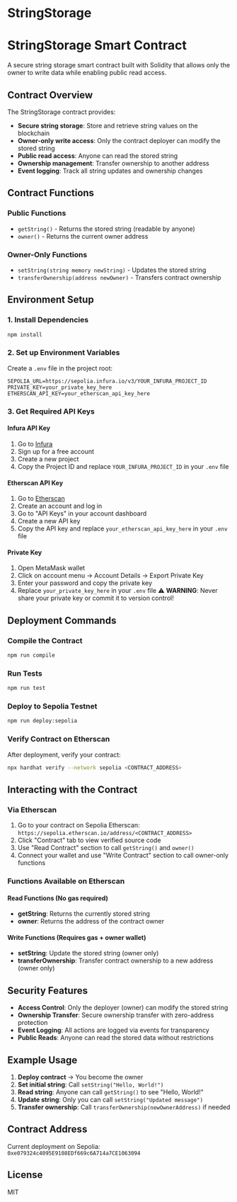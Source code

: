 # StringStorage

# StringStorage Smart Contract

A secure string storage smart contract built with Solidity that allows only the owner to write data while enabling public read access.

## Contract Overview

The StringStorage contract provides:
- **Secure string storage**: Store and retrieve string values on the blockchain
- **Owner-only write access**: Only the contract deployer can modify the stored string
- **Public read access**: Anyone can read the stored string
- **Ownership management**: Transfer ownership to another address
- **Event logging**: Track all string updates and ownership changes

## Contract Functions

### Public Functions
- `getString()` - Returns the stored string (readable by anyone)
- `owner()` - Returns the current owner address

### Owner-Only Functions
- `setString(string memory newString)` - Updates the stored string
- `transferOwnership(address newOwner)` - Transfers contract ownership

## Environment Setup

### 1. Install Dependencies
```bash
npm install
```

### 2. Set up Environment Variables
Create a `.env` file in the project root:

```env
SEPOLIA_URL=https://sepolia.infura.io/v3/YOUR_INFURA_PROJECT_ID
PRIVATE_KEY=your_private_key_here
ETHERSCAN_API_KEY=your_etherscan_api_key_here
```

### 3. Get Required API Keys

#### Infura API Key
1. Go to [Infura](https://infura.io/)
2. Sign up for a free account
3. Create a new project
4. Copy the Project ID and replace `YOUR_INFURA_PROJECT_ID` in your `.env` file

#### Etherscan API Key
1. Go to [Etherscan](https://etherscan.io/)
2. Create an account and log in
3. Go to "API Keys" in your account dashboard
4. Create a new API key
5. Copy the API key and replace `your_etherscan_api_key_here` in your `.env` file

#### Private Key
1. Open MetaMask wallet
2. Click on account menu → Account Details → Export Private Key
3. Enter your password and copy the private key
4. Replace `your_private_key_here` in your `.env` file
⚠️ **WARNING**: Never share your private key or commit it to version control!

## Deployment Commands

### Compile the Contract
```bash
npm run compile
```

### Run Tests
```bash
npm run test
```

### Deploy to Sepolia Testnet
```bash
npm run deploy:sepolia
```

### Verify Contract on Etherscan
After deployment, verify your contract:
```bash
npx hardhat verify --network sepolia <CONTRACT_ADDRESS>
```

## Interacting with the Contract

### Via Etherscan
1. Go to your contract on Sepolia Etherscan: `https://sepolia.etherscan.io/address/<CONTRACT_ADDRESS>`
2. Click "Contract" tab to view verified source code
3. Use "Read Contract" section to call `getString()` and `owner()`
4. Connect your wallet and use "Write Contract" section to call owner-only functions

### Functions Available on Etherscan

#### Read Functions (No gas required)
- **getString**: Returns the currently stored string
- **owner**: Returns the address of the contract owner

#### Write Functions (Requires gas + owner wallet)
- **setString**: Update the stored string (owner only)
- **transferOwnership**: Transfer contract ownership to a new address (owner only)

## Security Features

- **Access Control**: Only the deployer (owner) can modify the stored string
- **Ownership Transfer**: Secure ownership transfer with zero-address protection
- **Event Logging**: All actions are logged via events for transparency
- **Public Reads**: Anyone can read the stored data without restrictions

## Example Usage

1. **Deploy contract** → You become the owner
2. **Set initial string**: Call `setString("Hello, World!")`
3. **Read string**: Anyone can call `getString()` to see "Hello, World!"
4. **Update string**: Only you can call `setString("Updated message")`
5. **Transfer ownership**: Call `transferOwnership(newOwnerAddress)` if needed

## Contract Address
Current deployment on Sepolia: `0xe079324c4095E9108EDf669c6A714a7CE1063094`

## License
MIT
